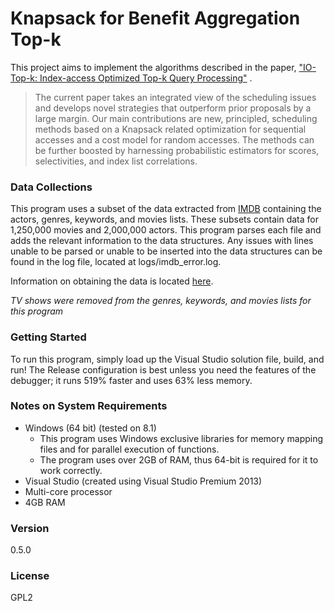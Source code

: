 # Knapsack for Benefit Aggregation Top-k
This project aims to implement the algorithms described in the paper, ["IO-Top-k: Index-access Optimized Top-k Query Processing"] .

> The current paper takes an integrated view of the scheduling
issues and develops novel strategies that outperform prior
proposals by a large margin. Our main contributions are
new, principled, scheduling methods based on a Knapsack related
optimization for sequential accesses and a cost model
for random accesses. The methods can be further boosted by
harnessing probabilistic estimators for scores, selectivities,
and index list correlations.

### Data Collections
This program uses a subset of the data extracted from [IMDB] containing the actors, genres, keywords, and movies lists. These subsets  contain data for 1,250,000 movies and 2,000,000 actors. This program parses each file and adds the relevant information to the data structures. Any issues with lines unable to be parsed or unable to be inserted into the data structures can be found in the log file, located at logs/imdb_error.log.

Information on obtaining the data is located [here][imdb-data].

*TV shows were removed from the genres, keywords, and movies lists for this program*

### Getting Started
To run this program, simply load up the Visual Studio solution file, build, and run! The Release configuration is best unless you need the features of the debugger; it runs 519% faster and uses 63% less memory.

### Notes on System Requirements
* Windows (64 bit) (tested on 8.1)
    * This program uses Windows exclusive libraries for memory mapping files and for parallel execution of functions.
    * The program uses over 2GB of RAM, thus 64-bit is required for it to work correctly.
* Visual Studio (created using Visual Studio Premium 2013)
* Multi-core processor
* 4GB RAM

### Version
0.5.0

### License
GPL2

["IO-Top-k: Index-access Optimized Top-k Query Processing"]: <http://www.vldb.org/conf/2006/p475-bast.pdf>
[IMDB]: <http://www.imdb.com/>
[imdb-data]: <http://www.imdb.com/interfaces>